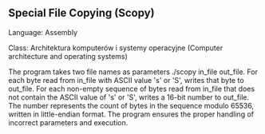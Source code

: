 ## Special File Copying (Scopy) 

Language: Assembly

Class: Architektura komputerów i systemy operacyjne (Computer architecture and operating systems)

The program takes two file names as parameters ./scopy in_file out_file. For each byte read from in_file with ASCII value 's' or 'S', writes that byte to out_file. For each non-empty sequence of bytes read from in_file that does not contain the ASCII value of 's' or 'S', writes a 16-bit number to out_file. The number represents the count of bytes in the sequence modulo 65536, written in little-endian format. The program ensures the proper handling of incorrect parameters and execution. 

